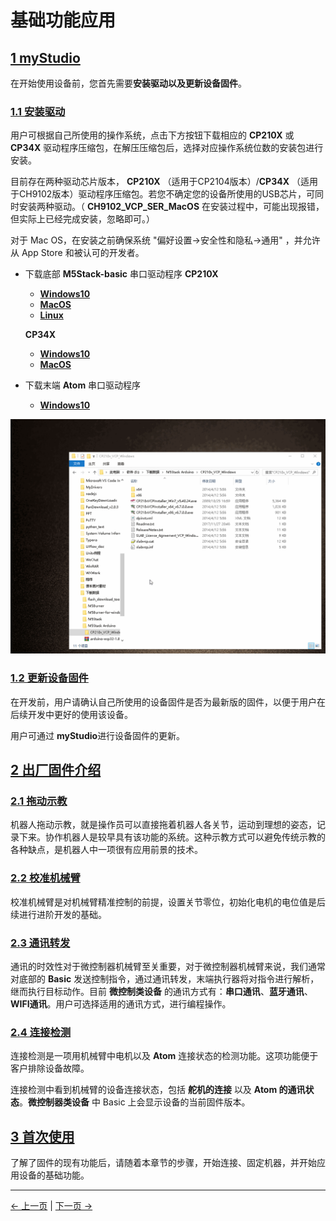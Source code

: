 # 基础功能应用

## [**1 myStudio**](4.1-myStudio/README.md)
在开始使用设备前，您首先需要**安装驱动以及更新设备固件**。

### [1.1 安装驱动](4.1-myStudio/4.1.1-myStudio_download_driverinstalled.md)

用户可根据自己所使用的操作系统，点击下方按钮下载相应的 **CP210X** 或 **CP34X** 驱动程序压缩包，在解压压缩包后，选择对应操作系统位数的安装包进行安装。

目前存在两种驱动芯片版本， **CP210X** （适用于CP2104版本）/**CP34X** （适用于CH9102版本）驱动程序压缩包。若您不确定您的设备所使用的USB芯片，可同时安装两种驱动。（ **CH9102_VCP_SER_MacOS** 在安装过程中，可能出现报错，但实际上已经完成安装，忽略即可。）

对于 Mac OS，在安装之前确保系统 "偏好设置->安全性和隐私->通用" ，并允许从 App Store 和被认可的开发者。

- 下载底部 **M5Stack-basic** 串口驱动程序
  **CP210X**
  
  - [ **Windows10** ](https://download.elephantrobotics.com/software/drivers/CP210x_VCP_Windows.zip)
  - [ **MacOS** ](https://download.elephantrobotics.com/software/drivers/CP210x_VCP_MacOS.zip)
  - [ **Linux** ](https://download.elephantrobotics.com/software/drivers/CP210x_VCP_Linux.zip)
  
  **CP34X**
  - [ **Windows10** ](https://download.elephantrobotics.com/software/drivers/CH9102_VCP_SER_Windows.exe)
  - [ **MacOS** ](https://download.elephantrobotics.com/software/drivers/CH9102_VCP_MacOS.zip)
  
- 下载末端 **Atom** 串口驱动程序 
  - [ **Windows10** ](https://download.elephantrobotics.com/software/drivers/CDM21228_Setup.zip)


![P210X_install](../resourse/4-BasicApplication/4.1/4.1.1.2-CP210X_install.gif)

###  [1.2 更新设备固件](4.1-myStudio/4.1.2-myStudio_flash_firmwares.md)

在开发前，用户请确认自己所使用的设备固件是否为最新版的固件，以便于用户在后续开发中更好的使用该设备。

用户可通过 **myStudio**进行设备固件的更新。

##  [**2 出厂固件介绍**](4.2-firmwares_intro/README.md)

###  [2.1 拖动示教](4.2-firmwares_intro/4.2.1-moving/README.md)

机器人拖动示教，就是操作员可以直接拖着机器人各关节，运动到理想的姿态，记录下来。协作机器人是较早具有该功能的系统。这种示教方式可以避免传统示教的各种缺点，是机器人中一项很有应用前景的技术。

###  [2.2 校准机械臂](4.2-firmwares_intro/4.2.2-calibration/README.md)

校准机械臂是对机械臂精准控制的前提，设置关节零位，初始化电机的电位值是后续进行进阶开发的基础。

###  [2.3 通讯转发](4.2-firmwares_intro/4.2.3-transponder/README.md)

通讯的时效性对于微控制器机械臂至关重要，对于微控制器机械臂来说，我们通常对底部的 **Basic** 发送控制指令，通过通讯转发，末端执行器将对指令进行解析，继而执行目标动作。目前 **微控制类设备** 的通讯方式有：**串口通讯**、**蓝牙通讯**、**WIFI通讯**。用户可选择适用的通讯方式，进行编程操作。

###  [2.4 连接检测](4.2-firmwares_intro/4.2.4-connection/README.md)

连接检测是一项用机械臂中电机以及 **Atom** 连接状态的检测功能。这项功能便于客户排除设备故障。

连接检测中看到机械臂的设备连接状态，包括 **舵机的连接** 以及 **Atom 的通讯状态**。**微控制器类设备** 中  Basic 上会显示设备的当前固件版本。

##  [**3 首次使用**](4.3-quick_start.md)

了解了固件的现有功能后，请随着本章节的步骤，开始连接、固定机器，并开始应用设备的基础功能。

---
[← 上一页](../Kinematics&Coordinate.md) | [下一页 → ](./4.1-myStudio/README.md)